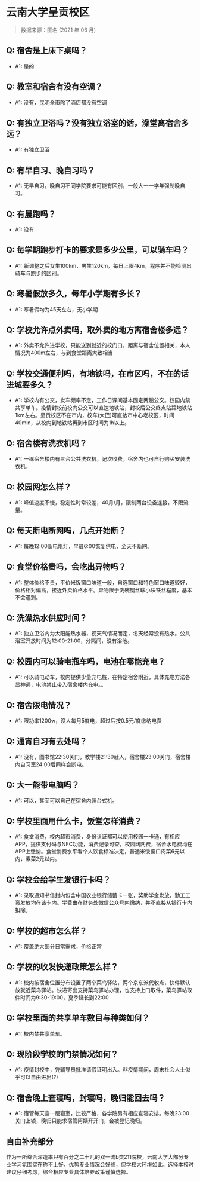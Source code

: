 # 云南大学呈贡校区

> 数据来源：匿名 (2021 年 06 月)

## Q: 宿舍是上床下桌吗？

- A1: 是的

## Q: 教室和宿舍有没有空调？

- A1: 没有，昆明全市除了酒店都没有空调

## Q: 有独立卫浴吗？没有独立浴室的话，澡堂离宿舍多远？

- A1: 有独立卫浴

## Q: 有早自习、晚自习吗？

- A1: 无早自习，晚自习不同学院要求可能有区别，一般大一一学年强制晚自习。

## Q: 有晨跑吗？

- A1: 没有

## Q: 每学期跑步打卡的要求是多少公里，可以骑车吗？

- A1: 新调整之后女生100km，男生120km，每日上限4km，程序并不能检测出骑车与跑步的区别。

## Q: 寒暑假放多久，每年小学期有多长？

- A1: 寒暑假均为45天左右，无小学期

## Q: 学校允许点外卖吗，取外卖的地方离宿舍楼多远？

- A1: 外卖不允许进学校，只能送到就近的校门口，距离与宿舍位置相关，本人情况为400m左右，与到食堂距离大致相当

## Q: 学校交通便利吗，有地铁吗，在市区吗，不在的话进城要多久？

- A1: 学校内有公交，发车频率不定，工作日课间基本固定两趟公交。校园内禁共享单车。疫情封校前校内公交可以直达地铁站，封校后公交终点站距地铁站1km左右。呈贡校区不在市内，校车(大巴)可直达市中心老校区，时间40min，从校内到地铁站再到市区时间为1h以上。

## Q: 宿舍楼有洗衣机吗？

- A1: 一栋宿舍楼内有三台公共洗衣机，记次收费。宿舍内也可自行购买安装洗衣机。

## Q: 校园网怎么样？

- A1: 峰值速度不慢，稳定性时常较差，40月/月，限制两台设备连接，不限流量。

## Q: 每天断电断网吗，几点开始断？

- A1: 每晚12:00断电熄灯，早晨6:00恢复供电，全天不断网。

## Q: 食堂价格贵吗，会吃出异物吗？

- A1: 整体价格不贵，平价米饭窗口味道一般，自选窗口和特色窗口味道较好，价格相对偏高，接近外卖价格水平。异物限于洗碗钢丝球小块铁丝程度，基本不会遇到。

## Q: 洗澡热水供应时间？

- A1: 独立卫浴内为太阳能热水器，视天气情况而定，冬天经常没有热水。公共浴室开放时间为12:00-21:00，分隔间，没有浴池。

## Q: 校园内可以骑电瓶车吗，电池在哪能充电？

- A1: 可以骑电动车，校内提供少量充电桩，在特定宿舍附近，具体充电方法各显神通，电池禁止带入宿舍楼内充电。。

## Q: 宿舍限电情况？

- A1: 限功率1200w，没人每月5度电，超过后按0.5元/度缴纳电费

## Q: 通宵自习有去处吗？

- A1: 没有，图书馆22:30关门，教学楼21:30赶人，宿舍楼23:00关门，宿舍楼内自习室24:00后同样会断电。

## Q: 大一能带电脑吗？

- A1: 可以，甚至可以自己在宿舍内装台式机。

## Q: 学校里面用什么卡，饭堂怎样消费？

- A1: 食堂消费，校内超市消费，身份认证都可以使用校园一卡通，有相应APP，提供支付码与NFC功能，消费记录可查，校园网网费，宿舍水电费均在APP上缴纳。食堂消费水平看个人饮食标准决定，普通米饭窗口肉菜6元以内，素菜2元以内。

## Q: 学校会给学生发银行卡吗？

- A1: 录取通知书信封内包含中国农业银行储蓄卡一张，奖助学金发放，勤工工资发放均在该卡内。学费由在财务处微信公众号内缴纳，并不直接从银行卡内扣除。

## Q: 学校的超市怎么样？

- A1: 覆盖绝大部分日常需求，价格正常

## Q: 学校的收发快递政策怎么样？

- A1: 校内按宿舍位置分布设置了两个菜鸟驿站，两个京东派代收点，快件默认放就近菜鸟驿站。快递寄出支持菜鸟驿站办理，也支持上门取件，菜鸟驿站取件时间为9:30-19:00，夏季延长到22:00

## Q: 学校里面的共享单车数目与种类如何？

- A1: 校内禁共享单车。

## Q: 现阶段学校的门禁情况如何？

- A1: 疫情封校中，凭辅导员批准请假证明出入。非疫情期间，周末社会人士似乎可以自由进出(?)

## Q: 宿舍晚上查寝吗，封寝吗，晚归能回去吗？

- A1: 宿管每天查一层寝室，比较严格，各学院另有相应查寝安排。每晚23:00关门上锁，晚归只能求宿管阿姨开开门，会被登记晚归。

## 自由补充部分

作为一所综合深造率只有百分之二十几的双一流b类211院校，云南大学大部分专业学习氛围实在称不上好，优势专业情况会好些，但学校大环境如此。选择本校时建议仔细考虑，综合相应专业具体培养政策谨慎选择。